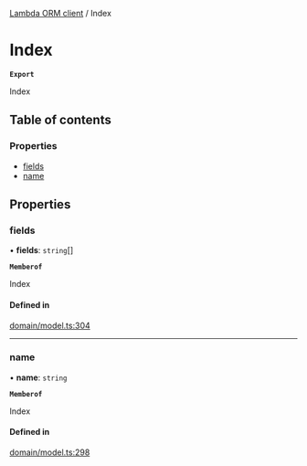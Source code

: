 [Lambda ORM client](../README.md) / Index

# Index

**`Export`**

Index

## Table of contents

### Properties

- [fields](Index.md#fields)
- [name](Index.md#name)

## Properties

### fields

• **fields**: `string`[]

**`Memberof`**

Index

#### Defined in

[domain/model.ts:304](https://github.com/FlavioLionelRita/lambdaorm-client-node/blob/b5acaf4/src/lib/domain/model.ts#L304)

___

### name

• **name**: `string`

**`Memberof`**

Index

#### Defined in

[domain/model.ts:298](https://github.com/FlavioLionelRita/lambdaorm-client-node/blob/b5acaf4/src/lib/domain/model.ts#L298)
